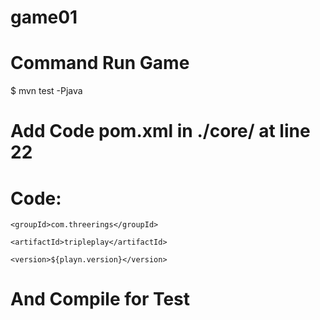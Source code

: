 # game01

# Command Run Game
$ mvn test -Pjava

# Add Code pom.xml in ./core/ at line 22

# Code:   
	<groupId>com.threerings</groupId>

   	<artifactId>tripleplay</artifactId>

   	<version>${playn.version}</version>

# And Compile for Test